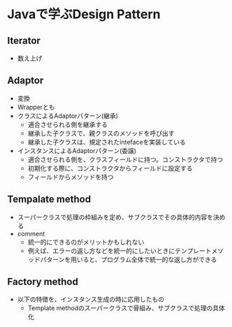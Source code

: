 # Javaで学ぶDesign Pattern
## Iterator
- 数え上げ
## Adaptor
- 変換
- Wrapperとも
- クラスによるAdaptorパターン(継承)
  - 適合させられる側を継承する
  - 継承した子クラスで、親クラスのメソッドを呼び出す
  - 継承した子クラスは、規定されたintefaceを実装している
- インスタンスによるAdaptorパターン(委譲)
  - 適合させられる側を、クラスフィールドに持つ。コンストラクタで持つ
  - 初期化する際に、コンストラクタからフィールドに設定する
  - フィールドからメソッドを持つ
 
## Tempalate method
- スーパークラスで処理の枠組みを定め、サブクラスでその具体的内容を決める
- comment
  - 統一的にできるのがメリットかもしれない
  - 例えば、エラーの返し方などを統一的にしたいときにテンプレートメソッドパターンを用いると、プログラム全体で統一的な返し方ができる
## Factory method
- 以下の特徴を、インスタンス生成の時に応用したもの
  - Template methodのスーパークラスで骨組み、サブクラスで処理の具体化